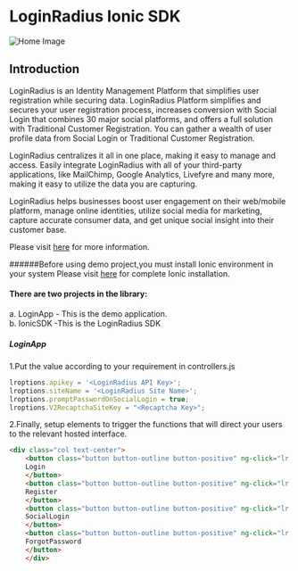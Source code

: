 # LoginRadius Ionic SDK
![Home Image](https://d2lvlj7xfpldmj.cloudfront.net/support/github/banner-1544x500.png)

## Introduction ##
LoginRadius is an Identity Management Platform that simplifies user registration while securing data. LoginRadius Platform simplifies and secures your user registration process, increases conversion with Social Login that combines 30 major social platforms, and offers a full solution with Traditional Customer Registration. You can gather a wealth of user profile data from Social Login or Traditional Customer Registration.

LoginRadius centralizes it all in one place, making it easy to manage and access. Easily integrate LoginRadius with all of your third-party applications, like MailChimp, Google Analytics, Livefyre and many more, making it easy to utilize the data you are capturing.

LoginRadius helps businesses boost user engagement on their web/mobile platform, manage online identities, utilize social media for marketing, capture accurate consumer data, and get unique social insight into their customer base.

Please visit [here](http://www.loginradius.com/) for more information.

######Before using demo project,you must install Ionic environment in your system Please visit [here](http://ionicframework.com/docs/guide/installation.html) for complete Ionic installation.

#### There are two projects in the library:
a. LoginApp - This is the demo application.    
b. IonicSDK -This is the LoginRadius SDK

##### LoginApp
1.Put the value according to your requirement in controllers.js 
```JavaScript
lroptions.apikey = '<LoginRadius API Key>';
lroptions.siteName = '<LoginRadius Site Name>';
lroptions.promptPasswordOnSocialLogin = true;
lroptions.V2RecaptchaSiteKey = "<Recaptcha Key>";
```

2.Finally, setup elements to trigger the functions that will direct your users to the relevant hosted interface.
```html
<div class="col text-center">
    <button class="button button-outline button-positive" ng-click="lr.login()">
    Login
    </button>
    <button class="button button-outline button-positive" ng-click="lr.register()">
    Register
    </button>
    <button class="button button-outline button-positive" ng-click="lr.social()">
    SocialLogin
    </button>
    <button class="button button-outline button-positive" ng-click="lr.forgotpassword()">
    ForgotPassword
    </button>
    </div>
```